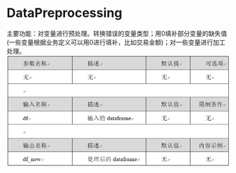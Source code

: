 # DataPreprocessing
主要功能：对变量进行预处理。转换错误的变量类型；用0填补部分变量的缺失值(一些变量根据业务定义可以用0进行填补，比如交易金额)；对一些变量进行加工处理。
![](/assets/DataPreprocessing.png)
